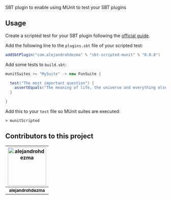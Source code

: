 SBT plugin to enable using MUnit to test your SBT plugins

## Usage

Create a scripted test for your SBT plugin following the
[official guide](https://www.scala-sbt.org/1.x/docs/Testing-sbt-plugins.html).

Add the following line to the `plugins.sbt` file of your scripted test:

```sbt
addSbtPlugin("com.alejandrohdezma" % "sbt-scripted-munit" % "0.0.0")
```

Add some tests to `build.sbt`:

```scala
munitSuites += "MySuite" -> new FunSuite {

  test("The most important question") {
    assertEquals("The meaning of life, the universe and everything else", "42")
  }

}
```

Add this to your `test` file so MUnit suites are executed:

```
> munitScripted
```

## Contributors to this project 

| <a href="https://github.com/alejandrohdezma"><img alt="alejandrohdezma" src="https://avatars.githubusercontent.com/u/9027541?v=4&s=120" width="120px" /></a> |
| :--: |
| <a href="https://github.com/alejandrohdezma"><sub><b>alejandrohdezma</b></sub></a> |
